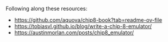 Following along these resources:

- https://github.com/aquova/chip8-book?tab=readme-ov-file
- https://tobiasvl.github.io/blog/write-a-chip-8-emulator/
- https://austinmorlan.com/posts/chip8_emulator/

